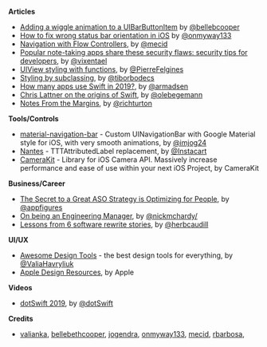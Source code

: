 
**Articles**

* [Adding a wiggle animation to a UIBarButtonItem](http://blog.hellocode.co/post/wiggle-animation-uibarbuttonitem/) by [@bellebcooper](http://www.twitter.com/bellebcooper)
* [How to fix wrong status bar orientation in iOS](https://medium.com/fantageek/how-to-fix-wrong-status-bar-orientation-in-ios-f044f840b9ed) by [@onmyway133](https://www.twitter.com/onmyway133)
* [Navigation with Flow Controllers](https://mecid.github.io/2019/02/20/navigation-with-flow-controllers/), by [@mecid](https://twitter.com/mecid)
* [Popular note-taking apps share these security flaws: security tips for developers](https://medium.com/@vixentael/popular-note-taking-apps-share-these-security-flaws-security-tips-for-developers-326180e41329), by [@vixentael](https://twitter.com/@vixentael)
* [UIView styling with functions](https://felginep.github.io/2019-02-19/uiview-styling-with-functions), by [@PierreFelgines](https://twitter.com/PierreFelgines)
* [Styling by subclassing](https://theswiftdev.com/2019/02/19/styling-by-subclassing/), by [@tiborbodecs](https://twitter.com/tiborbodecs)
* [How many apps use Swift in 2019?](https://blog.andrewmadsen.com/post/182862756395/how-many-apps-use-swift-in-2019), by [@armadsen](https://twitter.com/armadsen)
* [Chris Lattner on the origins of Swift](https://oleb.net/2019/chris-lattner-swift-origins/), by [@olebegemann](https://twitter.com/olebegemann)
* [Notes From the Margins](https://martiancraft.com/blog/2019/02/notes-from-the-margins/), by [@richturton](https://twitter.com/richturton)

**Tools/Controls**

* [material-navigation-bar](https://github.com/jogendra/material-navigation-bar) - Custom UINavigationBar with Google Material style for iOS, with very smooth animations, by [@imjog24](https://twitter.com/imjog24)
* [Nantes](https://github.com/instacart/Nantes) - TTTAttributedLabel replacement, by [@Instacart](https://twitter.com/Instacart)
* [CameraKit](https://github.com/CameraKit/camerakit-ios) - Library for iOS Camera API. Massively increase performance and ease of use within your next iOS Project, by CameraKit

**Business/Career**

* [The Secret to a Great ASO Strategy is Optimizing for People](https://appfigures.com/resources/secret-to-aso-optimizing-for-people), by [@appfigures](https://twitter.com/appfigures)
* [On being an Engineering Manager](https://nickmchardy.com/2019/02/on-being-an-engineering-manager.html), by [@nickmchardy/](https://twitter.com/nickmchardy/)
* [Lessons from 6 software rewrite stories](https://medium.com/@herbcaudill/lessons-from-6-software-rewrite-stories-635e4c8f7c22), by [@herbcaudill](https://twitter.com/herbcaudill)

**UI/UX**

* [Awesome Design Tools](https://github.com/LisaDziuba/Awesome-Design-Tools) - the best design tools for everything, by [@ValiaHavryliuk](https://twitter.com/ValiaHavryliuk)
* [Apple Design Resources](https://developer.apple.com/design/resources/), by Apple

**Videos**

* [dotSwift 2019](https://www.dotconferences.com/conference/dotswift-2019), by [@dotSwift](https://twitter.com/dotSwift)

**Credits**

* [valianka](https://github.com/valianka), [bellebethcooper](https://github.com/bellebethcooper/), [jogendra](https://github.com/jogendra/), [onmyway133](https://github.com/onmyway133), [mecid](https://github.com/mecid), [rbarbosa](https://github.com/rbarbosa),
